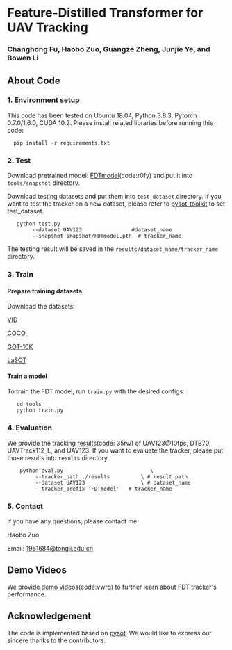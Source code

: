 # Feature-Distilled Transformer for UAV Tracking
### Changhong Fu, Haobo Zuo, Guangze Zheng, Junjie Ye, and Bowen Li
## About Code
### 1. Environment setup
This code has been tested on Ubuntu 18.04, Python 3.8.3, Pytorch 0.7.0/1.6.0, CUDA 10.2. Please install related libraries before running this code:

      pip install -r requirements.txt
### 2. Test
Download pretrained model: [FDTmodel](https://pan.baidu.com/s/1fTM66ZzcCQjPGg1_2-bDiA)(code:r0fy) and put it into `tools/snapshot` directory.

Download testing datasets and put them into `test_dataset` directory. If you want to test the tracker on a new dataset, please refer to [pysot-toolkit](https://github.com/StrangerZhang/pysot-toolkit.git) to set test_dataset.

       python test.py 
	        --dataset UAV123                #dataset_name
	        --snapshot snapshot/FDTmodel.pth  # tracker_name
	
The testing result will be saved in the `results/dataset_name/tracker_name` directory.
### 3. Train
#### Prepare training datasets

Download the datasets:

[VID](https://image-net.org/challenges/LSVRC/2017/)
 
[COCO](https://cocodataset.org/#home)

[GOT-10K](http://got-10k.aitestunion.com/downloads)

[LaSOT](http://vision.cs.stonybrook.edu/~lasot/)

#### Train a model

To train the FDT model, run `train.py` with the desired configs:

       cd tools
       python train.py

### 4. Evaluation
We provide the tracking [results](https://pan.baidu.com/s/1PoKNWFKJ40Loeu_E1GJuPQ)(code: 35rw) of UAV123@10fps, DTB70, UAVTrack112_L, and UAV123. If you want to evaluate the tracker, please put those results into `results` directory.

        python eval.py 	                          \
	         --tracker_path ./results          \ # result path
	         --dataset UAV123                  \ # dataset_name
	         --tracker_prefix 'FDTmodel'   # tracker_name
### 5. Contact
If you have any questions, please contact me.

Haobo Zuo

Email: <1951684@tongji.edu.cn>
## Demo Videos
We provide [demo videos](https://pan.baidu.com/s/1xX3gIM-SpHZa48PX_EbvhQ)(code:vwrq) to further learn about FDT tracker's performance.
## Acknowledgement
The code is implemented based on [pysot](https://github.com/STVIR/pysot.git). We would like to express our sincere thanks to the contributors.
